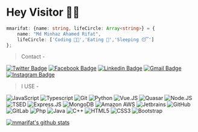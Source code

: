# Hey Visitor 🦸🏼

```typescript
mmarifat: {name: string, lifeCircle: Array<string>} = {
    name: "Md Minhaz Ahamed Rifat",
    lifeCircle: ['Coding 👨‍💻','Eating 🍪','Sleeping 😴']
};
```

> Contact - <br>

[![Twitter Badge](https://img.shields.io/badge/-mmarifat6-38C1BF?style=plastic&logo=Twitter&logoColor=white&link=https://twitter.com/mmarifat6/)](https://twitter.com/mmarifat6/)
[![Facebook Badge](https://img.shields.io/badge/-mmarifat-128DC2?style=plastic&logo=Facebook&logoColor=white&link=https://www.facebook.com/mma.rifat6/)](https://www.facebook.com/mma.rifat6/)
[![Linkedin Badge](https://img.shields.io/badge/-mmarifat66-12C27C?style=plastic&logo=Linkedin&logoColor=white&link=https://www.linkedin.com/in/mmarifat66/)](https://www.linkedin.com/in/mmarifat66/)
[![Gmail Badge](https://img.shields.io/badge/-16103325@iubat.edu-BD3307?style=plastic&logo=Gmail&logoColor=white&link=mailto:16103325@iubat.edu)](mailto:16103325@iubat.edu)
[![Instagram Badge](https://img.shields.io/badge/-mma.rifat-C407B5?style=plastic&logo=instagram&logoColor=white&link=https://instagram.com/mmarifat/)](https://instagram.com/mma.rifat)

 > I USE - <br>

![JavaScript](https://img.shields.io/badge/-JavaScript-black?style=plastic&logo=javascript)
![Typescript](https://img.shields.io/badge/-Typescript-8fcfd1?style=plastic&logo=typescript)
![Git](https://img.shields.io/badge/-Git-black?style=plastic&logo=git)
![Python](https://img.shields.io/badge/-Python-blasck?style=plastic&logo=python)
![Vue.JS](https://img.shields.io/badge/-Vue.Js-3b2e5a?style=plastic&logo=Vue.JS)
![Quasar](https://img.shields.io/badge/-Quasar-0081CB?style=plastic&logo=quasar)
![Node.JS](https://img.shields.io/badge/-Node.JS-092E20?style=plastic&logo=Node.JS)
![TSED](https://img.shields.io/badge/-TSED-092A20?style=plastic&logo=TSED)
![Express.JS](https://img.shields.io/badge/-Express.JS-092E20?style=plastic&logo=Express.JS)
![MongoDB](https://img.shields.io/badge/-MongoDB-092E20?style=plastic&logo=mongodb)
![Amazon AWS](https://img.shields.io/badge/Amazon%20AWS-232F3E?style=plastic&logo=amazon-aws)
![Jetbrains](https://img.shields.io/badge/-Jetbrains-007ACC?style=plastic&logo=jetbrains)
![GitHub](https://img.shields.io/badge/-GitHub-181717?style=plastic&logo=github)
![GitLab](https://img.shields.io/badge/-GitLab-FCA121?style=plastic&logo=gitlab)
![Php](https://img.shields.io/badge/-Php-394989?style=plastic&logo=php)
![Java](https://img.shields.io/badge/-Java-3f4441?style=plastic&logo=java)
![C++](https://img.shields.io/badge/-C++-00599C?style=plastic&logo=c)
![HTML5](https://img.shields.io/badge/-HTML5-E34F26?style=plastic&logo=html5&logoColor=white)
![CSS3](https://img.shields.io/badge/-CSS3-1572B6?style=plastic&logo=css3)
![Bootstrap](https://img.shields.io/badge/-Bootstrap-563D7C?style=plastic&logo=bootstrap)

[![mmarifat's github stats](https://github-readme-stats.vercel.app/api?username=mmarifat&theme=white&show_icons=true)](https://github.com/mmarifat)
